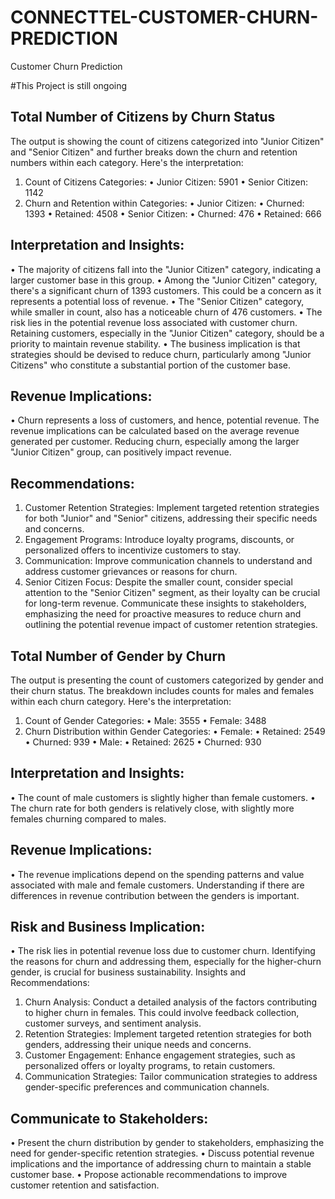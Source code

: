 # CONNECTTEL-CUSTOMER-CHURN-PREDICTION
Customer Churn Prediction

#This Project is still ongoing

## Total Number of Citizens by Churn Status
The output is showing the count of citizens categorized into "Junior Citizen" and "Senior Citizen" and further breaks down the churn and retention numbers within each category.
Here's the interpretation:
1.	Count of Citizens Categories:
•	Junior Citizen: 5901
•	Senior Citizen: 1142
2.	Churn and Retention within Categories:
•	Junior Citizen:
•	Churned: 1393
•	Retained: 4508
•	Senior Citizen:
•	Churned: 476
•	Retained: 666
## Interpretation and Insights:
•	The majority of citizens fall into the "Junior Citizen" category, indicating a larger customer base in this group.
•	Among the "Junior Citizen" category, there's a significant churn of 1393 customers. This could be a concern as it represents a potential loss of revenue.
•	The "Senior Citizen" category, while smaller in count, also has a noticeable churn of 476 customers.
•	The risk lies in the potential revenue loss associated with customer churn. Retaining customers, especially in the "Junior Citizen" category, should be a priority to maintain revenue stability.
•	The business implication is that strategies should be devised to reduce churn, particularly among "Junior Citizens" who constitute a substantial portion of the customer base.
## Revenue Implications:
•	Churn represents a loss of customers, and hence, potential revenue. The revenue implications can be calculated based on the average revenue generated per customer. Reducing churn, especially among the larger "Junior Citizen" group, can positively impact revenue.
## Recommendations:
1.	Customer Retention Strategies: Implement targeted retention strategies for both "Junior" and "Senior" citizens, addressing their specific needs and concerns.
2.	Engagement Programs: Introduce loyalty programs, discounts, or personalized offers to incentivize customers to stay.
3.	Communication: Improve communication channels to understand and address customer grievances or reasons for churn.
4.	Senior Citizen Focus: Despite the smaller count, consider special attention to the "Senior Citizen" segment, as their loyalty can be crucial for long-term revenue.
Communicate these insights to stakeholders, emphasizing the need for proactive measures to reduce churn and outlining the potential revenue impact of customer retention strategies.

## Total Number of Gender by Churn
The output is presenting the count of customers categorized by gender and their churn status. The breakdown includes counts for males and females within each churn category.
Here's the interpretation:
1.	Count of Gender Categories:
•	Male: 3555
•	Female: 3488
2.	Churn Distribution within Gender Categories:
•	Female:
•	Retained: 2549
•	Churned: 939
•	Male:
•	Retained: 2625
•	Churned: 930
## Interpretation and Insights:
•	The count of male customers is slightly higher than female customers.
•	The churn rate for both genders is relatively close, with slightly more females churning compared to males.
## Revenue Implications:
•	The revenue implications depend on the spending patterns and value associated with male and female customers. Understanding if there are differences in revenue contribution between the genders is important.
## Risk and Business Implication:
•	The risk lies in potential revenue loss due to customer churn. Identifying the reasons for churn and addressing them, especially for the higher-churn gender, is crucial for business sustainability.
Insights and Recommendations:
1.	Churn Analysis: Conduct a detailed analysis of the factors contributing to higher churn in females. This could involve feedback collection, customer surveys, and sentiment analysis.
2.	Retention Strategies: Implement targeted retention strategies for both genders, addressing their unique needs and concerns.
3.	Customer Engagement: Enhance engagement strategies, such as personalized offers or loyalty programs, to retain customers.
4.	Communication Strategies: Tailor communication strategies to address gender-specific preferences and communication channels.
## Communicate to Stakeholders:
•	Present the churn distribution by gender to stakeholders, emphasizing the need for gender-specific retention strategies.
•	Discuss potential revenue implications and the importance of addressing churn to maintain a stable customer base.
•	Propose actionable recommendations to improve customer retention and satisfaction.


